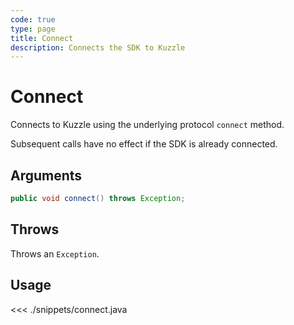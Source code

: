 ```yaml
---
code: true
type: page
title: Connect
description: Connects the SDK to Kuzzle
---
```


# Connect

Connects to Kuzzle using the underlying protocol `connect` method. 

Subsequent calls have no effect if the SDK is already connected.

## Arguments

```java
public void connect() throws Exception;
```

## Throws

Throws an `Exception`.

## Usage

<<< ./snippets/connect.java

